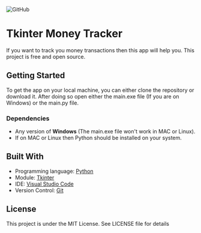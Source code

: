 <img alt="GitHub" src="https://img.shields.io/github/license/Arnav-Ghatti/Tkinter-Money-Tracker?style=plastic">

# Tkinter Money Tracker #

If you want to track you money transactions then this app will help you. This project is free and open source.

## Getting Started ##

To get the app on your local machine, you can either clone the repository or download it.
After doing so open either the main.exe file (If you are on Windows) or the main.py file.

### Dependencies ###
* Any version of **Windows** (The main.exe file won't work in MAC or Linux).
* If on MAC or Linux then Python should be installed on your system.


## Built With ###

* Programming language: <a href="https://www.python.org/">Python</a>
* Module: <a href="https://docs.python.org/3/library/tkinter.html">Tkinter</a>
* IDE: <a href="https://code.visualstudio.com/">Visual Studio Code</a>
* Version Control: <a href="https://git-scm.com/">Git</a>

## License ##

This project is under the MIT License. See LICENSE file for details
